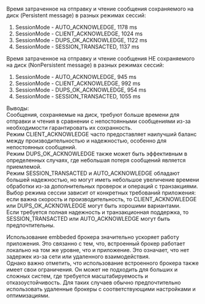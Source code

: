 Время затраченное на отправку и чтение сообщения сохраняемого на диск (Persistent message) в разных режимах сессий:
1) SessionMode - AUTO_ACKNOWLEDGE, 1178 ms
2) SessionMode - CLIENT_ACKNOWLEDGE, 1024 ms
3) SessionMode - DUPS_OK_ACKNOWLEDGE, 1122 ms
4) SessionMode - SESSION_TRANSACTED, 1137 ms  

Время затраченное на отправку и чтение сообщения НЕ сохраняемого на диск (NonPersistent message) в разных режимах сессий:  
1) SessionMode - AUTO_ACKNOWLEDGE, 945 ms
2) SessionMode - CLIENT_ACKNOWLEDGE, 992 ms
3) SessionMode - DUPS_OK_ACKNOWLEDGE, 954 ms  
4) SessionMode - SESSION_TRANSACTED, 1055 ms  

Выводы:    
Сообщения, сохраняемые на диск, требуют больше времени для отправки и чтения в сравнении с непостоянными сообщениями из-за необходимости гарантировать их сохранность.  
Режим CLIENT_ACKNOWLEDGE часто предоставляет наилучший баланс между производительностью и надежностью, особенно для непостоянных сообщений.  
Режим DUPS_OK_ACKNOWLEDGE также может быть эффективным в определенных случаях, где небольшая потеря сообщений является приемлемой.  
Режим SESSION_TRANSACTED и AUTO_ACKNOWLEDGE обладают большей надежностью, но могут иметь небольшое увеличение времени обработки из-за дополнительных проверок и операций с транзакциями.  
Выбор режима сессии зависит от конкретных требований приложения: если важна скорость и производительность, то CLIENT_ACKNOWLEDGE или DUPS_OK_ACKNOWLEDGE могут быть хорошими вариантами.  
Если требуется полная надежность и транзакционная поддержка, то SESSION_TRANSACTED или AUTO_ACKNOWLEDGE могут быть предпочтительны.

Использование embbeded брокера значительно ускоряет работу приложения. Это связанно с тем, что, встроенный брокер работает локально на том же уровне, что и приложение. Это означает, что нет задержек из-за сети или удаленного взаимодействия.  
Однако важно отметить, что использование встроенного брокера также имеет свои ограничения. Он может не подходить для больших и сложных систем, где требуется масштабируемость и отказоустойчивость. Для таких случаев обычно предпочтительно использовать удаленные брокеры с соответствующими настройками и оптимизациями.

